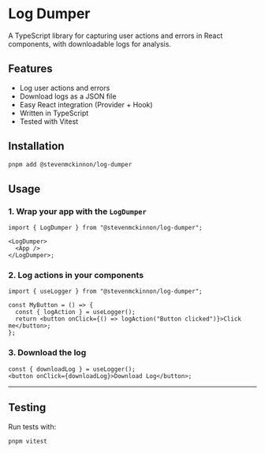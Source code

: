 # Log Dumper

A TypeScript library for capturing user actions and errors in React components, with downloadable logs for analysis.

## Features

- Log user actions and errors
- Download logs as a JSON file
- Easy React integration (Provider + Hook)
- Written in TypeScript
- Tested with Vitest

## Installation

```sh
pnpm add @stevenmckinnon/log-dumper
```

## Usage

### 1. Wrap your app with the `LogDumper`

```tsx
import { LogDumper } from "@stevenmckinnon/log-dumper";

<LogDumper>
  <App />
</LogDumper>;
```

### 2. Log actions in your components

```tsx
import { useLogger } from "@stevenmckinnon/log-dumper";

const MyButton = () => {
  const { logAction } = useLogger();
  return <button onClick={() => logAction("Button clicked")}>Click me</button>;
};
```

### 3. Download the log

```tsx
const { downloadLog } = useLogger();
<button onClick={downloadLog}>Download Log</button>;
```

---

## Testing

Run tests with:

```sh
pnpm vitest
```
